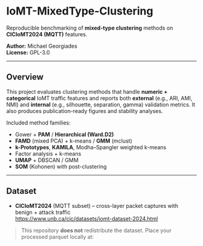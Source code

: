 # IoMT-MixedType-Clustering

Reproducible benchmarking of **mixed-type clustering** methods on **CICIoMT2024 (MQTT)** features.

**Author:** Michael Georgiades  
**License:** GPL-3.0

---

## Overview

This project evaluates clustering methods that handle **numeric + categorical** IoMT traffic features and reports both **external** (e.g., ARI, AMI, NMI) and **internal** (e.g., silhouette, separation, gamma) validation metrics. It also produces publication-ready figures and stability analyses.

Included method families:

- Gower + **PAM** / **Hierarchical (Ward.D2)**
- **FAMD** (mixed PCA) + k-means / **GMM** (mclust)
- **k-Prototypes**, **KAMILA**, Modha–Spangler weighted k-means
- Factor analysis + k-means
- **UMAP** + DBSCAN / GMM
- **SOM** (Kohonen) with post-clustering

---

## Dataset

- **CICIoMT2024** (MQTT subset) – cross-layer packet captures with benign + attack traffic  
  https://www.unb.ca/cic/datasets/iomt-dataset-2024.html

> This repository **does not** redistribute the dataset. Place your processed parquet locally at:
